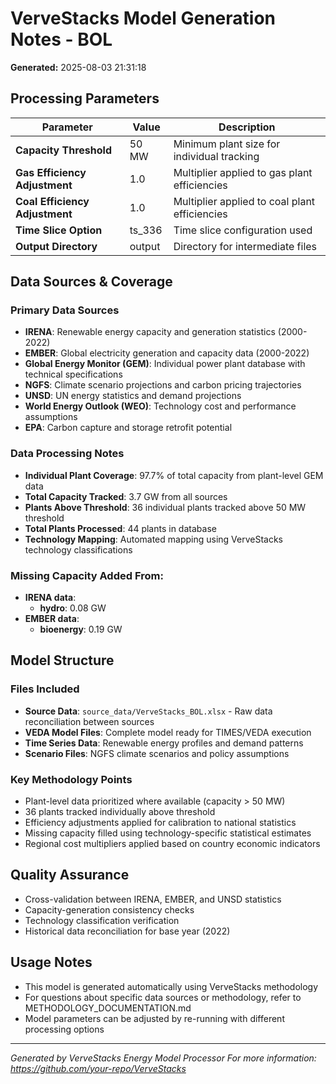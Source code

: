# VerveStacks Model Generation Notes - BOL

**Generated:** 2025-08-03 21:31:18

## Processing Parameters

| Parameter | Value | Description |
|-----------|-------|-------------|
| **Capacity Threshold** | 50 MW | Minimum plant size for individual tracking |
| **Gas Efficiency Adjustment** | 1.0 | Multiplier applied to gas plant efficiencies |
| **Coal Efficiency Adjustment** | 1.0 | Multiplier applied to coal plant efficiencies |
| **Time Slice Option** | ts_336 | Time slice configuration used |
| **Output Directory** | output | Directory for intermediate files |

## Data Sources & Coverage

### Primary Data Sources
- **IRENA**: Renewable energy capacity and generation statistics (2000-2022)
- **EMBER**: Global electricity generation and capacity data (2000-2022)
- **Global Energy Monitor (GEM)**: Individual power plant database with technical specifications
- **NGFS**: Climate scenario projections and carbon pricing trajectories
- **UNSD**: UN energy statistics and demand projections
- **World Energy Outlook (WEO)**: Technology cost and performance assumptions
- **EPA**: Carbon capture and storage retrofit potential

### Data Processing Notes
- **Individual Plant Coverage**: 97.7% of total capacity from plant-level GEM data
- **Total Capacity Tracked**: 3.7 GW from all sources
- **Plants Above Threshold**: 36 individual plants tracked above 50 MW threshold
- **Total Plants Processed**: 44 plants in database
- **Technology Mapping**: Automated mapping using VerveStacks technology classifications

### Missing Capacity Added From:
- **IRENA data**:
  - **hydro**: 0.08 GW
- **EMBER data**:
  - **bioenergy**: 0.19 GW

## Model Structure

### Files Included
- **Source Data**: `source_data/VerveStacks_BOL.xlsx` - Raw data reconciliation between sources
- **VEDA Model Files**: Complete model ready for TIMES/VEDA execution
- **Time Series Data**: Renewable energy profiles and demand patterns
- **Scenario Files**: NGFS climate scenarios and policy assumptions

### Key Methodology Points
- Plant-level data prioritized where available (capacity > 50 MW)
- 36 plants tracked individually above threshold
- Efficiency adjustments applied for calibration to national statistics
- Missing capacity filled using technology-specific statistical estimates
- Regional cost multipliers applied based on country economic indicators

## Quality Assurance
- Cross-validation between IRENA, EMBER, and UNSD statistics
- Capacity-generation consistency checks
- Technology classification verification
- Historical data reconciliation for base year (2022)

## Usage Notes
- This model is generated automatically using VerveStacks methodology
- For questions about specific data sources or methodology, refer to METHODOLOGY_DOCUMENTATION.md
- Model parameters can be adjusted by re-running with different processing options

---
*Generated by VerveStacks Energy Model Processor*
*For more information: https://github.com/your-repo/VerveStacks*
